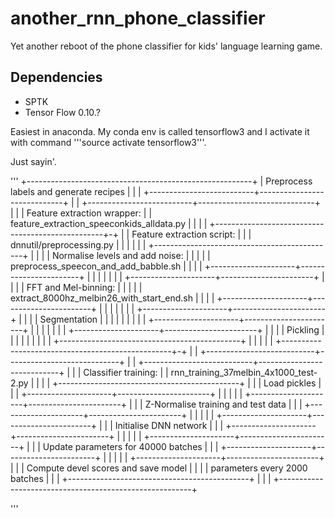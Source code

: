 # another_rnn_phone_classifier
Yet another reboot of the phone classifier for kids' language learning game.


## Dependencies

* SPTK
* Tensor Flow 0.10.?

Easiest in anaconda. My conda env is called tensorflow3 and I activate it with command '''source activate tensorflow3'''. 

Just sayin'.

'''
+--------------------------------------------------------+
|        Preprocess labels and generate recipes          |
|                                                        |
+--------------------------+-----------------------------+
                           |
                           |
+--------------------------+-----------------------------+
|                                                        |
|   Feature extraction wrapper:                          |
|   feature_extraction_speeconkids_alldata.py            |
|                                                        |
|     +--------------------------------------------------+-+
|     |  Feature extraction script:                        |
|     |  dnnutil/preprocessing.py                          |
|     |                                                    |
|     |  +---------------------------------------------+   |
|     |  |  Normalise levels and add noise:            |   |
|     |  |  preprocess_speecon_and_add_babble.sh       |   |
|     |  +---------------------+-----------------------+   |
|     |                        |                           |
|     |  +---------------------+-----------------------+   |
|     |  |  FFT and Mel-binning:                       |   |
|     |  |  extract_8000hz_melbin26_with_start_end.sh  |   |
|     |  +---------------------+-----------------------+   |
|     |                        |                           |
|     |  +---------------------+-----------------------+   |
|     |  |  Segmentation                               |   |
|     |  |                                             |   |
|     |  +---------------------+-----------------------+   |
|     |                        |                           |
|     |  +---------------------+-----------------------+   |
|     |  |  Pickling                                   |   |
|     |  |                                             |   |
|     |  +---------------------------------------------+   |
|     |                                                    |
|     +--------------------------------------------------+-+
|                                                        |
+---------------------------+----------------------------+
                            |
                            |
+---------------------------+----------------------------+
|                                                        |
|   Classifier training:                                 |
|   rnn_training_37melbin_4x1000_test-2.py               |
|                                                        |
|     +---------------------------------------------+    |
|     |  Load pickles                               |    |
|     +---------------------+-----------------------+    |
|                           |                            |
|     +---------------------+-----------------------+    |
|     |  Z-Normalise training and test data         |    |
|     +---------------------+-----------------------+    |
|                           |                            |
|     +---------------------+-----------------------+    |
|     |  Initialise DNN network                     |    |
|     +---------------------+-----------------------+    |
|                           |                            |
|     +---------------------+-----------------------+    |
|     |  Update parameters for 40000 batches        |    |
|     +---------------------+-----------------------+    |
|                           |                            |
|     +---------------------+-----------------------+    |
|     |  Compute devel scores and save model        |    |
|     |  parameters every 2000 batches              |    |
|     +---------------------------------------------+    |
|                                                        |
+--------------------------------------------------------+

'''
